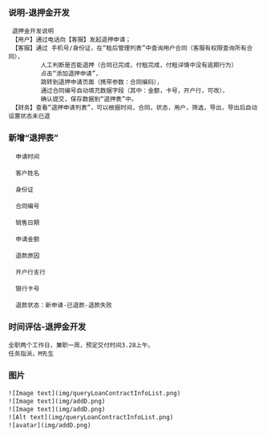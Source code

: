 ### 说明-退押金开发
     退押金开发说明
     【用户】通过电话向【客服】发起退押申请；
     【客服】通过 手机号/身份证，在“租后管理列表”中查询用户合同（客服有权限查询所有合同），
             人工判断是否能退押（合同已完成，付租完成，付租详情中没有逾期行为）
             点击“添加退押申请”，
             跳转到退押申请页面（携带参数：合同编码），
             通过合同编号自动填充数据字段（其中：金额，卡号，开户行，可改），
             确认提交，保存数据到“退押表”中。
     【财务】查看“退押申请列表”，可以根据时间，合同，状态，用户，筛选，导出，导出后自动设置状态未已退
###  新增“退押表”
      申请时间
      
      客户姓名
      
      身份证
      
      合同编号
      
      销售日期 
      
      申请金额 
      
      退款原因  
      
      开户行支行 
      
      银行卡号
      
      退款状态：新申请-已退款-退款失败

### 时间评估-退押金开发 
    全职两个工作日，兼职一周，预定交付时间3.28上午。
    任务指派，M先生
    
### 图片
    ![Image text](img/queryLoanContractInfoList.png)    
    ![Image text](img/addD.png)    
    ![Image text](img/addD.png)   
    ![Alt text](img/queryLoanContractInfoList.png)	
	![avatar](img/addD.png)   